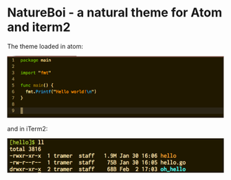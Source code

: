 # NatureBoi - a natural theme for Atom and iterm2


The theme loaded in atom:

![Screenshot](screenshots/atom.png)

and in iTerm2:

![Screenshot](screenshots/iterm.png)
